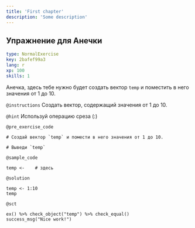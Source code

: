 ```yaml
---
title: 'First chapter'
description: 'Some description'
---
```


## Упражнение для Анечки

```yaml
type: NormalExercise
key: 2bafef99a3
lang: r
xp: 100
skills: 1
```

Анечка, здесь тебе нужно будет создать вектор `temp` и поместить в него значения от 1 до 10.

`@instructions`
Создать вектор, содержащий значения от 1 до 10.

`@hint`
Используй операцию среза (:)

`@pre_exercise_code`
```{r}
# Создай вектор `temp` и помести в него значения от 1 до 10.

# Выведи `temp`
```

`@sample_code`
```{r}
temp <-    # здесь
```

`@solution`
```{r}
temp <- 1:10
temp
```

`@sct`
```{r}
ex() %>% check_object("temp") %>% check_equal()
success_msg("Nice work!")
```
